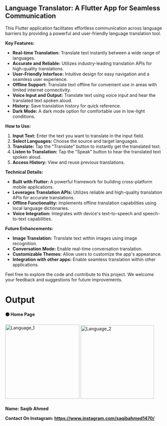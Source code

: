 ## Language Translator: A Flutter App for Seamless Communication

This Flutter application facilitates effortless communication across language barriers by providing a powerful and user-friendly language translation tool. 

**Key Features:**

* **Real-time Translation:** Translate text instantly between a wide range of languages.
* **Accurate and Reliable:** Utilizes industry-leading translation APIs for high-quality translations.
* **User-Friendly Interface:** Intuitive design for easy navigation and a seamless user experience.
* **Offline Support:** Translate text offline for convenient use in areas with limited internet connectivity.
* **Voice Input and Output:** Translate text using voice input and hear the translated text spoken aloud.
* **History:** Save translation history for quick reference.
* **Dark Mode:** A dark mode option for comfortable use in low-light conditions.

**How to Use:**

1. **Input Text:** Enter the text you want to translate in the input field.
2. **Select Languages:** Choose the source and target languages.
3. **Translate:** Tap the "Translate" button to instantly get the translated text.
4. **Listen to Translation:** Tap the "Speak" button to hear the translated text spoken aloud.
5. **Access History:** View and reuse previous translations.

**Technical Details:**

* **Built with Flutter:** A powerful framework for building cross-platform mobile applications.
* **Leverages Translation APIs:** Utilizes reliable and high-quality translation APIs for accurate translations.
* **Offline Functionality:** Implements offline translation capabilities using local language dictionaries.
* **Voice Integration:** Integrates with device's text-to-speech and speech-to-text capabilities.

**Future Enhancements:**

* **Image Translation:** Translate text within images using image recognition.
* **Conversation Mode:** Enable real-time conversation translation.
* **Customizable Themes:** Allow users to customize the app's appearance.
* **Integration with other apps:** Enable seamless translation within other applications.

Feel free to explore the code and contribute to this project. We welcome your feedback and suggestions for future improvements.

# Output

<h4> ⚫ Home Page </h4>


<img width="238" alt="Language_1" src="https://github.com/user-attachments/assets/fce22000-e704-4939-bf44-555f55f32562" />



<img width="235" alt="Language_2" src="https://github.com/user-attachments/assets/cec5395f-a707-4f90-af20-ccea5e13eaaf" />


<h4>
  
  **Name: Saqib Ahmed**
  
**Contact On Instagram: https://www.instagram.com/saqibahmed1470/**
